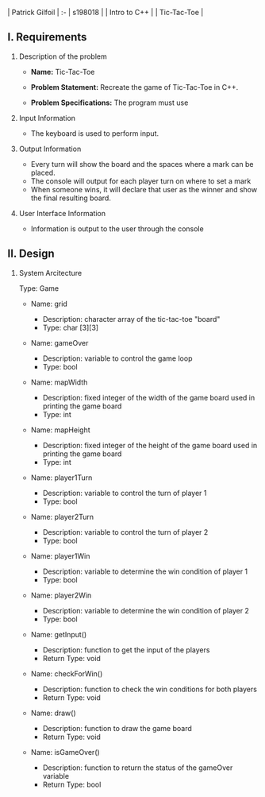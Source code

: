 | Patrick Gilfoil |
:-
| s198018 |
| Intro to C++ |
| Tic-Tac-Toe |

## I. Requirements

1. Description of the problem

    - **Name:** Tic-Tac-Toe

    - **Problem Statement:** Recreate the game of Tic-Tac-Toe in C++.

    - **Problem Specifications:** The program must use 

2. Input Information

    - The keyboard is used to perform input.

3. Output Information

    - Every turn will show the board and the spaces where a mark can be placed.
    - The console will output for each player turn on where to set a mark
    - When someone wins, it will declare that user as the winner and show the final resulting board.

4. User Interface Information

    - Information is output to the user through the console

## II. Design

1. System Arcitecture

    Type: Game

    - Name: grid
        - Description: character array of the tic-tac-toe "board"
        - Type: char [3][3]

    - Name: gameOver
        - Description: variable to control the game loop
        - Type: bool

    - Name: mapWidth
        - Description: fixed integer of the width of the game board used in printing the game board
        - Type: int

    - Name: mapHeight
        - Description: fixed integer of the height of the game board used in printing the game board
        - Type: int

    - Name: player1Turn
        - Description: variable to control the turn of player 1
        - Type: bool

    - Name: player2Turn
        - Description: variable to control the turn of player 2
        - Type: bool

    - Name: player1Win
        - Description: variable to determine the win condition of player 1
        - Type: bool

    - Name: player2Win
        - Description: variable to determine the win condition of player 2
        - Type: bool

    - Name: getInput()
        - Description: function to get the input of the players
        - Return Type: void

    - Name: checkForWin()
        - Description: function to check the win conditions for both players
        - Return Type: void

    - Name: draw()
        - Description: function to draw the game board
        - Return Type: void

    - Name: isGameOver()
        - Description: function to return the status of the gameOver variable
        - Return Type: bool
